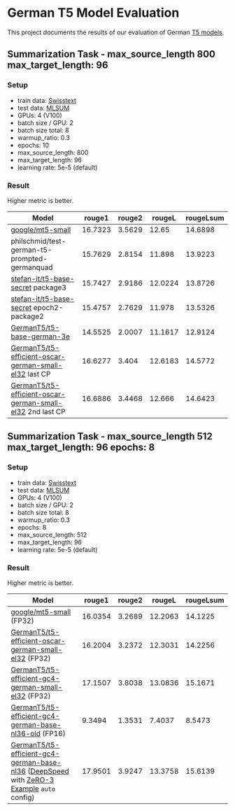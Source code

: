 # German T5 Model Evaluation
This project documents the results of our evaluation of German [T5 models](https://arxiv.org/pdf/1910.10683.pdf).

## Summarization Task - max_source_length 800 max_target_length: 96

### Setup
- train data: [Swisstext](https://www.swisstext.org/2019/shared-task/german-text-summarization-challenge.html)
- test data: [MLSUM](https://huggingface.co/datasets/mlsum)
- GPUs: 4 (V100)
- batch size / GPU: 2
- batch size total: 8
- warmup_ratio: 0.3
- epochs: 10
- max_source_length: 800
- max_target_length: 96
- learning rate: 5e-5 (default)

### Result
Higher metric is better.

| Model                                                                           | rouge1 | rouge2 | rougeL | rougeLsum
|---------------------------------------------------------------------------------|--------|--------|--------|----------
| [google/mt5-small](https://huggingface.co/google/mt5-small) | 16.7323    | 3.5629    | 12.65    | 14.6898
| philschmid/test-german-t5-prompted-germanquad | 15.7629    | 2.8154    | 11.898    | 13.9223
| [stefan-it/t5-base-secret](https://huggingface.co/stefan-it/t5-base-secret) package3 | 15.7427    | 2.9186    | 12.0224    | 13.8726
| [stefan-it/t5-base-secret](https://huggingface.co/stefan-it/t5-base-secret) epoch2-package2 | 15.4757    | 2.7629    | 11.978    | 13.5326
| [GermanT5/t5-base-german-3e](https://huggingface.co/GermanT5/t5-base-german-3e) | 14.5525    | 2.0007    | 11.1617    | 12.9124
| [GermanT5/t5-efficient-oscar-german-small-el32](https://huggingface.co/GermanT5/t5-efficient-oscar-german-small-el32) last CP | 16.6277 | 3.404 | 12.6183 | 14.5772
| [GermanT5/t5-efficient-oscar-german-small-el32](https://huggingface.co/GermanT5/t5-efficient-oscar-german-small-el32) 2nd last CP | 16.6886 | 3.4468 | 12.666 | 14.6423

## Summarization Task - max_source_length 512 max_target_length: 96 epochs: 8

### Setup
- train data: [Swisstext](https://www.swisstext.org/2019/shared-task/german-text-summarization-challenge.html)
- test data: [MLSUM](https://huggingface.co/datasets/mlsum)
- GPUs: 4 (V100)
- batch size / GPU: 2
- batch size total: 8
- warmup_ratio: 0.3
- epochs: 8
- max_source_length: 512
- max_target_length: 96
- learning rate: 5e-5 (default)

### Result
Higher metric is better.

| Model                                                                           | rouge1 | rouge2 | rougeL | rougeLsum
|---------------------------------------------------------------------------------|--------|--------|--------|----------
| [google/mt5-small](https://huggingface.co/google/mt5-small) (FP32) | 16.0354 | 3.2689 | 12.2063 | 14.1225
| [GermanT5/t5-efficient-oscar-german-small-el32](https://huggingface.co/GermanT5/t5-efficient-oscar-german-small-el32) (FP32) | 16.2004 | 3.2372 | 12.3031 | 14.2256
| [GermanT5/t5-efficient-gc4-german-small-el32](https://huggingface.co/GermanT5/t5-efficient-gc4-german-small-el32) (FP32) | 17.1507 | 3.8038 | 13.0836 | 15.1671
| [GermanT5/t5-efficient-gc4-german-base-nl36-old](https://huggingface.co/GermanT5/t5-efficient-gc4-german-base-nl36-old) (FP16) | 9.3494 | 1.3531 | 7.4037 | 8.5473
| [GermanT5/t5-efficient-gc4-german-base-nl36](https://huggingface.co/GermanT5/t5-efficient-gc4-german-base-nl36) ([DeepSpeed](https://github.com/microsoft/DeepSpeed) with [ZeRO-3 Example](https://huggingface.co/docs/transformers/main_classes/deepspeed#zero3-example) `auto` config) | 17.9501 | 3.9247 | 13.3758 | 15.6139
